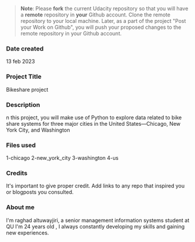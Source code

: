 >**Note**: Please **fork** the current Udacity repository so that you will have a **remote** repository in **your** Github account. Clone the remote repository to your local machine. Later, as a part of the project "Post your Work on Github", you will push your proposed changes to the remote repository in your Github account.

### Date created
13 feb 2023

### Project Title
Bikeshare project

### Description
n this project, you will make use of Python to explore data related to bike share systems for three major cities in the United States—Chicago, New York City, and Washington

### Files used
1-chicago
2-new_york_city
3-washington
4-us


### Credits
It's important to give proper credit. Add links to any repo that inspired you or blogposts you consulted.

### About me
I'm raghad altuwayjiri, a senior management information systems student at QU 
I'm 24 years old , I always constantly developing my skills and gaining new experiences.